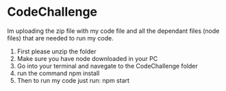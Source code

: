 # CodeChallenge

Im uploading the zip file with my code file and all the dependant files (node files) that are needed to run my code.

1) First please unzip the folder
2) Make sure you have node downloaded in your PC
2) Go into your terminal and navegate to the CodeChallenge folder 
3) run the command
      npm install
4) Then to run my code just run:
      npm start
